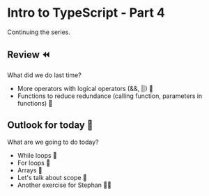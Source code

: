 # Intro to TypeScript - Part 4

Continuing the series.


## Review ⏪
What did we do last time?

- More operators with logical operators (&&, ||) 🤔
- Functions to reduce redundance (calling function, parameters in functions) 🧪


## Outlook for today 🔭
What are we going to do today?

- While loops 🔁
- For loops 🔄
- Arrays 💾
- Let's talk about scope 🔎
- Another exercise for Stephan 🏃‍♂️

